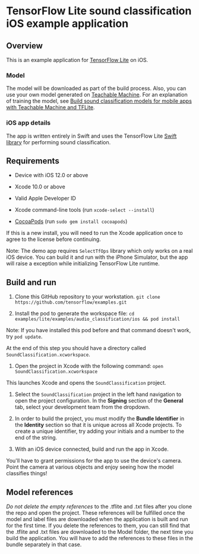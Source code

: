 # TensorFlow Lite sound classification iOS example application

## Overview

This is an example application for [TensorFlow Lite](https://tensorflow.org/lite)
on iOS.

### Model

The model will be downloaded as part of the build process. Also, you can use
your own model generated on
[Teachable Machine](https://teachablemachine.withgoogle.com/train/audio). For an
explanation of training the model, see [Build sound classification models for
mobile apps with Teachable Machine and
TFLite](https://blog.tensorflow.org/2020/12/build-sound-classification-models-for-mobile-apps-with-teachable-machine-and-tflite.html).

### iOS app details

The app is written entirely in Swift and uses the TensorFlow Lite
[Swift library](https://github.com/tensorflow/tensorflow/tree/master/tensorflow/lite/experimental/swift)
for performing sound classification.

## Requirements

*   Device with iOS 12.0 or above

*   Xcode 10.0 or above

*   Valid Apple Developer ID

*   Xcode command-line tools (run `xcode-select --install`)

*   [CocoaPods](https://cocoapods.org/) (run `sudo gem install cocoapods`)

If this is a new install, you will need to run the Xcode application once to
agree to the license before continuing.

Note:
The demo app requires `SelectTfOps` library which only works on a real iOS
device. You can build it and run with the iPhone Simulator, but the app will
raise a exception while initializing TensorFlow Lite runtime.

## Build and run

1.  Clone this GitHub repository to your workstation. `git clone
    https://github.com/tensorflow/examples.git`

2.  Install the pod to generate the workspace file: `cd
    examples/lite/examples/audio_classification/ios && pod install`

Note: If you have installed this pod before and that command doesn't work, try
`pod update`.

At the end of this step you should have a directory called
`SoundClassification.xcworkspace`.

1.  Open the project in Xcode with the following command: `open
    SoundClassification.xcworkspace`

This launches Xcode and opens the `SoundClassification` project.

1.  Select the `SoundClassification` project in the left hand navigation to open
    the project configuration. In the **Signing** section of the **General**
    tab, select your development team from the dropdown.

2.  In order to build the project, you must modify the **Bundle Identifier** in
    the **Identity** section so that it is unique across all Xcode projects. To
    create a unique identifier, try adding your initials and a number to the end
    of the string.

3.  With an iOS device connected, build and run the app in Xcode.

You'll have to grant permissions for the app to use the device's camera. Point
the camera at various objects and enjoy seeing how the model classifies things!

## Model references
_Do not delete the empty references_ to the .tflite and .txt files after you
clone the repo and open the project. These references will be fulfilled once the
model and label files are downloaded when the application is built and run for
the first time. If you delete the references to them, you can still find that
the .tflite and .txt files are downloaded to the Model folder, the next time you
build the application. You will have to add the references to these files in the
bundle separately in that case.
